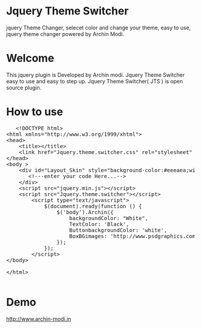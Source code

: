 # Jquery Theme Switcher
jquery Theme Changer, selecet color and change your theme, easy to use, jquery theme changer powered by Archin Modi.

# Welcome

This jquery plugin is Developed by Archin modi. Jquery Theme Switcher easy to use and easy to step up.
Jquery Theme Switcher( JTS ) is open source plugin. 

# How to use
<pre>
   &#60;!DOCTYPE html&#62;
&#60;html xmlns="http://www.w3.org/1999/xhtml"&#62;
&#60;head&#62;
    &#60;title&#62;&#60;/title&#62;
    &#60;link href="Jquery.theme.switcher.css" rel="stylesheet" /&#62;    
&#60;/head&#62;
&#60;body &#62;
    &#60;div id="Layout_Skin" style="background-color:#eeeaea;width:100%;height:800px;"&#62;
       &#60;!---enter your code Here...--&#62;
    &#60;/div&#62;
    &#60;script src="jquery.min.js"&#62;&#60;/script&#62;  
    &#60;script src="Jquery.theme.switcher"&#62;&#60;/script&#62;   
        &#60;script type="text/javascript"&#62;                      
            $(document).ready(function () {
                $('body').Archin({
                    backgroundColor: "White",
                    TextColor: 'Black',
                    ButtonbackgroundColor: 'white',
                    BoxBGimages: 'http://www.psdgraphics.com/file/light-brown-floral-pattern.jpg'
                });              
            });
        &#60;/script&#62;
&#60;/body&#62;

&#60;/html&#62;

</pre>

# Demo

http://www.archin-modi.in
